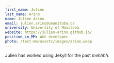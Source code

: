```yaml
---
first_name: Julien
last_name: Arino
name: Julien Arino
email: julien.arino@umanitoba.ca
university: University of Manitoba
website: https://julien-arino.github.io/
position_in_MM: Web developer
photo: /test-mm/assets/images/arino.webp
---
```


Julien has worked using Jekyll for the past *mehhhh*.